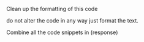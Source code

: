 Clean up the formatting of this code

do not alter the code in any way just format the text.


Combine all the code snippets in (response)